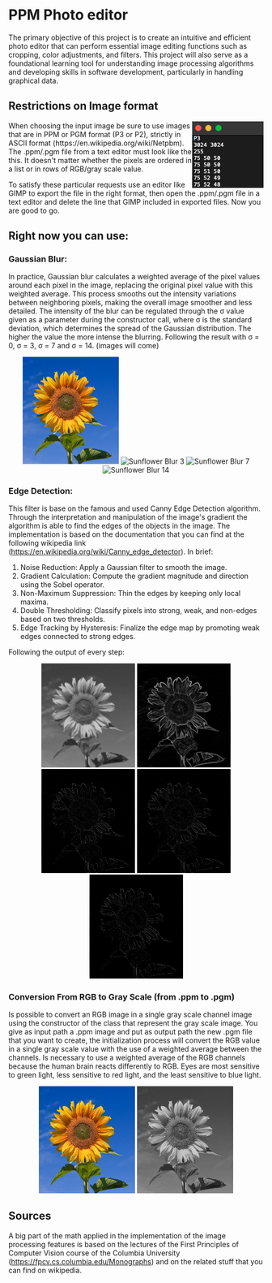 # PPM Photo editor

The primary objective of this project is to create an intuitive and efficient photo editor that can perform essential
image editing functions such as cropping, color adjustments, and filters. This project will also serve as a foundational
learning tool for understanding image processing algorithms and developing skills in software development, particularly
in handling graphical data.

## Restrictions on Image format

<img align="right" src="assets/file-format.png">
When choosing the input image be sure to use images that are in PPM or PGM format (P3 or P2), strictly in ASCII format (https://en.wikipedia.org/wiki/Netpbm). The .ppm/.pgm file from a text editor must look like the this. It doesn't matter whether the pixels are ordered in a list or in rows of RGB/gray scale value.

To satisfy these particular requests use an editor like GIMP to export the file in the right format, then open the
.ppm/.pgm file in a text editor and delete the line that GIMP included in exported files. Now you are good to go.

## Right now you can use:

### Gaussian Blur:
In practice, Gaussian blur calculates a weighted average of the pixel values around each pixel in the image, replacing 
the original pixel value with this weighted average. This process smooths out the intensity variations between neighboring 
pixels, making the overall image smoother and less detailed.
The intensity of the blur can be regulated through the σ value given as a parameter during the constructor call, where σ 
is the standard deviation, which determines the spread of the Gaussian distribution. The higher the value the
more intense the blurring. Following the result with σ = 0, σ = 3, σ = 7 and σ = 14. (images will come)

<p align="center" >
    <img alt = "Sunflower Blur 0" width = "190" src="assets/BlurSigma0.png">
    <img alt = "Sunflower Blur 3" width = "190" src="assets/BlurSigma3.png">
    <img alt = "Sunflower Blur 7" width = "190" src="assets/BlurSigma7.png">
    <img alt = "Sunflower Blur 14" width = "190" src="assets/BlurSigma14.png">
</p>

### Edge Detection:
This filter is base on the famous and used Canny Edge Detection algorithm. Through the interpretation and manipulation of 
the image's gradient the algorithm is able to find the edges of the objects in the image. The implementation is based on 
the documentation that you can find at the following wikipedia link (https://en.wikipedia.org/wiki/Canny_edge_detector). 
In brief:

1. Noise Reduction: Apply a Gaussian filter to smooth the image.
2. Gradient Calculation: Compute the gradient magnitude and direction using the Sobel operator.
3. Non-Maximum Suppression: Thin the edges by keeping only local maxima.
4. Double Thresholding: Classify pixels into strong, weak, and non-edges based on two thresholds.
5. Edge Tracking by Hysteresis: Finalize the edge map by promoting weak edges connected to strong edges.

Following the output of every step:

<p align="center" >
    <img alt = "Noise Reduction" width = "185" src="assets/Edge1.png">
    <img alt = "Gradient Calculation" width = "185" src="assets/Edge2.png">
    <img alt = "Non-Maximum Suppression" width = "185" src="assets/Edge3.png">
    <img alt = "Double Thresholding" width = "185" src="assets/Edge4.png">
    <img alt = "Edge Tracking by Hysteresis" width = "185" src="assets/Edge5.png">
</p>

### Conversion From RGB to Gray Scale (from .ppm to .pgm)
Is possible to convert an RGB image in a single gray scale channel image using the constructor of the class that represent 
the gray scale image. You give as input path a .ppm image and put as output path the new .pgm file that you want to create,
the initialization process will convert the RGB value in a single gray scale value with the use of a weighted average between 
the channels. Is necessary to use a weighted average of the RGB channels because the human brain reacts differently to RGB. 
Eyes are most sensitive to green light, less sensitive to red light, and the least sensitive to blue light.

<p align="center" >
    <img alt = "RGB image" width = "190" src="assets/BlurSigma0.png">
    <img alt = "Gray scale image" width = "190" src="assets/sunflower_gray_scale.png">
</p>

## Sources
A big part of the math applied in the implementation of the image processing features is based on the lectures of the
First Principles of Computer Vision course of the Columbia University (https://fpcv.cs.columbia.edu/Monographs) and on
the related stuff that you can find on wikipedia.
